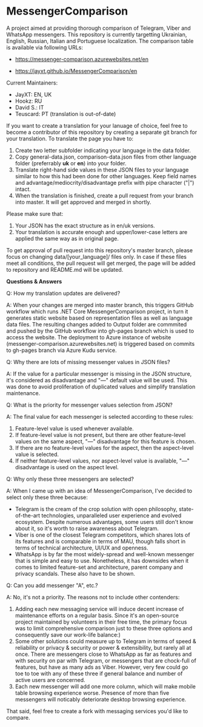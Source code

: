 # MessengerComparison
A project aimed at providing thorough comparison of Telegram, Viber and WhatsApp messengers.
This repository is currently targetting Ukrainian, English, Russian, Italian and Portuguese localization.
The comparison table is available via following URLs:

- https://messenger-comparison.azurewebsites.net/en

- https://jayxt.github.io/MessengerComparison/en

Current Maintainers:
- JayXT: EN, UK
- Hookz: RU
- David S.: IT
- Teuscard: PT (translation is out-of-date)


If you want to create a translation for your lanuage of choice, feel free to become a contributor of this repository by creating a separate git branch for your translation. To translate the page you have to:

1) Create two letter subfolder indicating your language in the data folder.
2) Copy general-data.json, comparison-data.json files from other language folder (preferrably **uk** or **en**) into your folder.
3) Translate right-hand side values in these JSON files to your language similar to how this had been done for other languages. Keep field names and advantage/mediocrity/disadvantage prefix with pipe character ("|") intact.
4) When the translation is finished, create a pull request from your branch into master. It will get approved and merged in shortly.


Please make sure that:

1) Your JSON has the exact structure as in en/uk versions.
2) Your translation is accurate enough and upper/lower-case letters are applied the same way as in original page.

To get approval of pull request into this repository's master branch, please focus on changing data/[your_language]/ files only. 
In case if these files meet all conditions, the pull request will get merged, the page will be added to repository and README.md will be updated.


**Questions & Answers**

Q: How my translation updates are delivered?

A: When your changes are merged into master branch, this triggers GitHub workflow which runs .NET Core MessengerComparison project, in turn it generates static website based on representation files as well as language data files. The resulting changes added to Output folder are commmited and pushed by the GitHub workflow into gh-pages branch which is used to access the website. The deployment to Azure instance of website  (messenger-comparison.azurewebsites.net) is triggered based on commits to gh-pages branch via Azure Kudu service.


Q: Why there are lots of missing messenger values in JSON files?

A: If the value for a particular messenger is missing in the JSON structure, it's considered as disadvantage and "—" default value will be used. This was done to avoid proliferation of duplicated values and simplify translation maintenance.


Q: What is the priority for messenger values selection from JSON?

A: The final value for each messenger is selected according to these rules:

1) Feature-level value is used whenever available.
2) If feature-level value is not present, but there are other feature-level values on the same aspect, "—" disadvantage for this feature is chosen.
3) If there are no feature-level values for the aspect, then the aspect-level value is selected.
4) If neither feature-level values, nor aspect-level value is available, "—" disadvantage is used on the aspect level.


Q: Why only these three messengers are selected?

A: When I came up with an idea of MessengerComparison, I've decided to select only these three because:
- Telegram is the cream of the crop solution with open philosophy, state-of-the-art technologies, unparalleled user experience and evolved ecosystem. Despite numerous advantages, some users still don't know about it, so it's worth to raise awareness about Telegram.
- Viber is one of the closest Telegram competitors, which shares lots of its features and is comparable in terms of MAU, though falls short in terms of technical architecture, UI/UX and openness.
- WhatsApp is by far the most widely-spread and well-known messenger that is simple and easy to use. Nonetheless, it has downsides when it comes to limited feature-set and architecture, parent company and privacy scandals. These also have to be shown.


Q: Can you add messenger "A", etc.?

A: No, it's not a priority. The reasons not to include other contenders:

1) Adding each new messaging service will induce decent increase of maintenance efforts on a regular basis. Since it's an open-source project maintained by volunteers in their free time, the primary focus was to limit comprehensive comparison just to these three options and consequently save our work-life balance:)
2) Some other solutions could measure up to Telegram in terms of speed & reliability or privacy & security or power & extensibility, but rarely all at once. There are messengers close to WhatsApp as far as features and with security on par with Telegram, or messengers that are chock-full of features, but have as many ads as Viber. However, very few could go toe to toe with any of these three if general balance and number of active users are concerned.
3) Each new messenger will add one more column, which will make mobile table browsing experience worse. Presence of more than five messengers will noticably deteriorate desktop browsing experience.

That said, feel free to create a fork with messaging services you'd like to compare.
